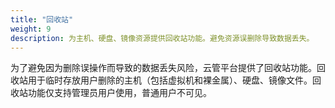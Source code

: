 ```yaml
---
title: "回收站"
weight: 9
description: 为主机、硬盘、镜像资源提供回收站功能。避免资源误删除导致数据丢失。
---
```


为了避免因为删除误操作而导致的数据丢失风险，云管平台提供了回收站功能。回收站用于临时存放用户删除的主机（包括虚拟机和裸金属）、硬盘、镜像文件。回收站功能仅支持管理员用户使用，普通用户不可见。